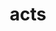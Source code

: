 ---
title: "acts"
layout: cache
categories: [package, develop]
meta: {"versions": ["38.1.0", "38.2.0"], "compilers": ["gcc@=11.4.0"], "oss": ["ubuntu22.04"], "platforms": ["linux"], "targets": ["x86_64_v3"], "stacks": ["hep", "root"], "num_specs": 11, "num_specs_by_stack": {"root": 11, "hep": 11}}
spec_details: [{"hash": "jxw44yuuhkwdakqhl6myojbtsba4n4kg", "compiler": "gcc@=11.4.0", "versions": ["38.1.0"], "os": "ubuntu22.04", "platform": "linux", "target": "x86_64_v3", "variants": ["~alignment", "+analysis", "~benchmarks", "build_system=cmake", "build_type=Release", "~cuda", "cxxstd=20", "+dd4hep", "+edm4hep", "+examples", "+fatras", "~fatras_geant4", "+geant4", "generator=make", "~geomodel", "+hepmc3", "~integration_tests", "~ipo", "+json", "~legacy", "log_failure_threshold=MAX", "~odd", "~onnx", "+podio", "~profilecpu", "~profilemem", "+pythia8", "+python", "scalar=double", "~svg", "+tgeo", "~traccc", "~unit_tests"], "stacks": ["root", "hep"], "size": "-", "tarball": "https://binaries.spack.io/develop/build_cache/linux-ubuntu22.04-x86_64_v3/gcc-11.4.0/acts-38.1.0/linux-ubuntu22.04-x86_64_v3-gcc-11.4.0-acts-38.1.0-jxw44yuuhkwdakqhl6myojbtsba4n4kg.spack"}, {"hash": "lfobwlaa4rueagpgpzmcdwwx56mnnaen", "compiler": "gcc@=11.4.0", "versions": ["38.1.0"], "os": "ubuntu22.04", "platform": "linux", "target": "x86_64_v3", "variants": ["~alignment", "+analysis", "~benchmarks", "build_system=cmake", "build_type=Release", "~cuda", "cxxstd=20", "+dd4hep", "+edm4hep", "+examples", "+fatras", "~fatras_geant4", "+geant4", "generator=make", "~geomodel", "+hepmc3", "~integration_tests", "~ipo", "+json", "~legacy", "log_failure_threshold=MAX", "~odd", "~onnx", "+podio", "~profilecpu", "~profilemem", "+pythia8", "+python", "scalar=double", "~svg", "+tgeo", "~traccc", "~unit_tests"], "stacks": ["root", "hep"], "size": "-", "tarball": "https://binaries.spack.io/develop/build_cache/linux-ubuntu22.04-x86_64_v3/gcc-11.4.0/acts-38.1.0/linux-ubuntu22.04-x86_64_v3-gcc-11.4.0-acts-38.1.0-lfobwlaa4rueagpgpzmcdwwx56mnnaen.spack"}, {"hash": "vasmfgdabyskputjyk7475r27433hit3", "compiler": "gcc@=11.4.0", "versions": ["38.1.0"], "os": "ubuntu22.04", "platform": "linux", "target": "x86_64_v3", "variants": ["~alignment", "+analysis", "~benchmarks", "build_system=cmake", "build_type=Release", "~cuda", "cxxstd=20", "+dd4hep", "+edm4hep", "+examples", "+fatras", "~fatras_geant4", "+geant4", "generator=make", "~geomodel", "+hepmc3", "~integration_tests", "~ipo", "+json", "~legacy", "log_failure_threshold=MAX", "~odd", "~onnx", "+podio", "~profilecpu", "~profilemem", "+pythia8", "+python", "scalar=double", "~svg", "+tgeo", "~traccc", "~unit_tests"], "stacks": ["root", "hep"], "size": "-", "tarball": "https://binaries.spack.io/develop/build_cache/linux-ubuntu22.04-x86_64_v3/gcc-11.4.0/acts-38.1.0/linux-ubuntu22.04-x86_64_v3-gcc-11.4.0-acts-38.1.0-vasmfgdabyskputjyk7475r27433hit3.spack"}, {"hash": "wktcnfnuiucs6m5irboahpwjeaurlbkt", "compiler": "gcc@=11.4.0", "versions": ["38.1.0"], "os": "ubuntu22.04", "platform": "linux", "target": "x86_64_v3", "variants": ["~alignment", "+analysis", "~benchmarks", "build_system=cmake", "build_type=Release", "~cuda", "cxxstd=20", "+dd4hep", "+edm4hep", "+examples", "+fatras", "~fatras_geant4", "+geant4", "generator=make", "~geomodel", "+hepmc3", "~integration_tests", "~ipo", "+json", "~legacy", "log_failure_threshold=MAX", "~odd", "~onnx", "+podio", "~profilecpu", "~profilemem", "+pythia8", "+python", "scalar=double", "~svg", "+tgeo", "~traccc", "~unit_tests"], "stacks": ["root", "hep"], "size": "-", "tarball": "https://binaries.spack.io/develop/build_cache/linux-ubuntu22.04-x86_64_v3/gcc-11.4.0/acts-38.1.0/linux-ubuntu22.04-x86_64_v3-gcc-11.4.0-acts-38.1.0-wktcnfnuiucs6m5irboahpwjeaurlbkt.spack"}, {"hash": "xqw7kv647msfibxyvrvc5ibu2yxjptja", "compiler": "gcc@=11.4.0", "versions": ["38.1.0"], "os": "ubuntu22.04", "platform": "linux", "target": "x86_64_v3", "variants": ["~alignment", "+analysis", "~benchmarks", "build_system=cmake", "build_type=Release", "~cuda", "cxxstd=20", "+dd4hep", "+edm4hep", "+examples", "+fatras", "~fatras_geant4", "+geant4", "generator=make", "~geomodel", "+hepmc3", "~integration_tests", "~ipo", "+json", "~legacy", "log_failure_threshold=MAX", "~odd", "~onnx", "+podio", "~profilecpu", "~profilemem", "+pythia8", "+python", "scalar=double", "~svg", "+tgeo", "~traccc", "~unit_tests"], "stacks": ["root", "hep"], "size": "-", "tarball": "https://binaries.spack.io/develop/build_cache/linux-ubuntu22.04-x86_64_v3/gcc-11.4.0/acts-38.1.0/linux-ubuntu22.04-x86_64_v3-gcc-11.4.0-acts-38.1.0-xqw7kv647msfibxyvrvc5ibu2yxjptja.spack"}, {"hash": "xwmumuj5pe65nzxfwbupyxbvhdrjcf5j", "compiler": "gcc@=11.4.0", "versions": ["38.1.0"], "os": "ubuntu22.04", "platform": "linux", "target": "x86_64_v3", "variants": ["~alignment", "+analysis", "~benchmarks", "build_system=cmake", "build_type=Release", "~cuda", "cxxstd=20", "+dd4hep", "+edm4hep", "+examples", "+fatras", "~fatras_geant4", "+geant4", "generator=make", "~geomodel", "+hepmc3", "~integration_tests", "~ipo", "+json", "~legacy", "log_failure_threshold=MAX", "~odd", "~onnx", "+podio", "~profilecpu", "~profilemem", "+pythia8", "+python", "scalar=double", "~svg", "+tgeo", "~traccc", "~unit_tests"], "stacks": ["root", "hep"], "size": "-", "tarball": "https://binaries.spack.io/develop/build_cache/linux-ubuntu22.04-x86_64_v3/gcc-11.4.0/acts-38.1.0/linux-ubuntu22.04-x86_64_v3-gcc-11.4.0-acts-38.1.0-xwmumuj5pe65nzxfwbupyxbvhdrjcf5j.spack"}, {"hash": "2ke6z3cxauraaafxzu6mnh4rvmkmasns", "compiler": "gcc@=11.4.0", "versions": ["38.2.0"], "os": "ubuntu22.04", "platform": "linux", "target": "x86_64_v3", "variants": ["~alignment", "+analysis", "~benchmarks", "build_system=cmake", "build_type=Release", "~cuda", "cxxstd=20", "+dd4hep", "+edm4hep", "+examples", "+fatras", "~fatras_geant4", "+geant4", "generator=make", "~geomodel", "+hepmc3", "~integration_tests", "~ipo", "+json", "~legacy", "log_failure_threshold=MAX", "~odd", "~onnx", "+podio", "~profilecpu", "~profilemem", "+pythia8", "+python", "scalar=double", "~svg", "+tgeo", "~traccc", "~unit_tests"], "stacks": ["root", "hep"], "size": "-", "tarball": "https://binaries.spack.io/develop/build_cache/linux-ubuntu22.04-x86_64_v3/gcc-11.4.0/acts-38.2.0/linux-ubuntu22.04-x86_64_v3-gcc-11.4.0-acts-38.2.0-2ke6z3cxauraaafxzu6mnh4rvmkmasns.spack"}, {"hash": "czry72qavx65fktzpzp2dkdumksbxxyf", "compiler": "gcc@=11.4.0", "versions": ["38.2.0"], "os": "ubuntu22.04", "platform": "linux", "target": "x86_64_v3", "variants": ["~alignment", "+analysis", "~benchmarks", "build_system=cmake", "build_type=Release", "~cuda", "cxxstd=20", "+dd4hep", "+edm4hep", "+examples", "+fatras", "~fatras_geant4", "+geant4", "generator=make", "~geomodel", "+hepmc3", "~integration_tests", "~ipo", "+json", "~legacy", "log_failure_threshold=MAX", "~odd", "~onnx", "+podio", "~profilecpu", "~profilemem", "+pythia8", "+python", "scalar=double", "~svg", "+tgeo", "~traccc", "~unit_tests"], "stacks": ["root", "hep"], "size": "-", "tarball": "https://binaries.spack.io/develop/build_cache/linux-ubuntu22.04-x86_64_v3/gcc-11.4.0/acts-38.2.0/linux-ubuntu22.04-x86_64_v3-gcc-11.4.0-acts-38.2.0-czry72qavx65fktzpzp2dkdumksbxxyf.spack"}, {"hash": "f5bytong44ppxnttxy2fuzwroyrufed5", "compiler": "gcc@=11.4.0", "versions": ["38.2.0"], "os": "ubuntu22.04", "platform": "linux", "target": "x86_64_v3", "variants": ["~alignment", "+analysis", "~benchmarks", "build_system=cmake", "build_type=Release", "~cuda", "cxxstd=20", "+dd4hep", "+edm4hep", "+examples", "+fatras", "~fatras_geant4", "+geant4", "generator=make", "~geomodel", "+hepmc3", "~integration_tests", "~ipo", "+json", "~legacy", "log_failure_threshold=MAX", "~odd", "~onnx", "+podio", "~profilecpu", "~profilemem", "+pythia8", "+python", "scalar=double", "~svg", "+tgeo", "~traccc", "~unit_tests"], "stacks": ["root", "hep"], "size": "-", "tarball": "https://binaries.spack.io/develop/build_cache/linux-ubuntu22.04-x86_64_v3/gcc-11.4.0/acts-38.2.0/linux-ubuntu22.04-x86_64_v3-gcc-11.4.0-acts-38.2.0-f5bytong44ppxnttxy2fuzwroyrufed5.spack"}, {"hash": "tewglxzl5rswb6h4uwu6arok4jqoxaop", "compiler": "gcc@=11.4.0", "versions": ["38.2.0"], "os": "ubuntu22.04", "platform": "linux", "target": "x86_64_v3", "variants": ["~alignment", "+analysis", "~benchmarks", "build_system=cmake", "build_type=Release", "~cuda", "cxxstd=20", "+dd4hep", "+edm4hep", "+examples", "+fatras", "~fatras_geant4", "+geant4", "generator=make", "~geomodel", "+hepmc3", "~integration_tests", "~ipo", "+json", "~legacy", "log_failure_threshold=MAX", "~odd", "~onnx", "+podio", "~profilecpu", "~profilemem", "+pythia8", "+python", "scalar=double", "~svg", "+tgeo", "~traccc", "~unit_tests"], "stacks": ["root", "hep"], "size": "-", "tarball": "https://binaries.spack.io/develop/build_cache/linux-ubuntu22.04-x86_64_v3/gcc-11.4.0/acts-38.2.0/linux-ubuntu22.04-x86_64_v3-gcc-11.4.0-acts-38.2.0-tewglxzl5rswb6h4uwu6arok4jqoxaop.spack"}, {"hash": "yvzixgewyjtbia43vi7n7lpfs7hiwlae", "compiler": "gcc@=11.4.0", "versions": ["38.2.0"], "os": "ubuntu22.04", "platform": "linux", "target": "x86_64_v3", "variants": ["~alignment", "+analysis", "~benchmarks", "build_system=cmake", "build_type=Release", "~cuda", "cxxstd=20", "+dd4hep", "+edm4hep", "+examples", "+fatras", "~fatras_geant4", "+geant4", "generator=make", "~geomodel", "+hepmc3", "~integration_tests", "~ipo", "+json", "~legacy", "log_failure_threshold=MAX", "~odd", "~onnx", "+podio", "~profilecpu", "~profilemem", "+pythia8", "+python", "scalar=double", "~svg", "+tgeo", "~traccc", "~unit_tests"], "stacks": ["root", "hep"], "size": "-", "tarball": "https://binaries.spack.io/develop/build_cache/linux-ubuntu22.04-x86_64_v3/gcc-11.4.0/acts-38.2.0/linux-ubuntu22.04-x86_64_v3-gcc-11.4.0-acts-38.2.0-yvzixgewyjtbia43vi7n7lpfs7hiwlae.spack"}]
---